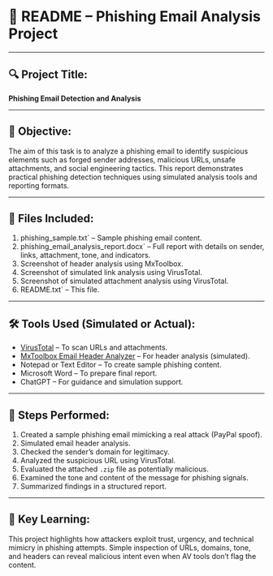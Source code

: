 # 📘 README – Phishing Email Analysis Project

---

## 🔍 Project Title:

**Phishing Email Detection and Analysis**

---

## 🧾 Objective:

The aim of this task is to analyze a phishing email to identify suspicious elements such as forged sender addresses, malicious URLs, unsafe attachments, and social engineering tactics. This report demonstrates practical phishing detection techniques using simulated analysis tools and reporting formats.

---

## 📂 Files Included:

1. phishing_sample.txt` – Sample phishing email content.
2. phishing_email_analysis_report.docx` – Full report with details on sender, links, attachment, tone, and indicators.
3. Screenshot of header analysis using MxToolbox.
4. Screenshot of simulated link analysis using VirusTotal.
5. Screenshot of simulated attachment analysis using VirusTotal.
6. README.txt` – This file.

---

## 🛠️ Tools Used (Simulated or Actual):

* [VirusTotal](https://www.virustotal.com) – To scan URLs and attachments.
* [MxToolbox Email Header Analyzer](https://mxtoolbox.com/EmailHeaders.aspx) – For header analysis (simulated).
* Notepad or Text Editor – To create sample phishing content.
* Microsoft Word – To prepare final report.
* ChatGPT – For guidance and simulation support.

---

## 🧪 Steps Performed:

1. Created a sample phishing email mimicking a real attack (PayPal spoof).
2. Simulated email header analysis.
3. Checked the sender’s domain for legitimacy.
4. Analyzed the suspicious URL using VirusTotal.
5. Evaluated the attached `.zip` file as potentially malicious.
6. Examined the tone and content of the message for phishing signals.
7. Summarized findings in a structured report.

---

## 📌 Key Learning:

This project highlights how attackers exploit trust, urgency, and technical mimicry in phishing attempts. Simple inspection of URLs, domains, tone, and headers can reveal malicious intent even when AV tools don’t flag the content.
